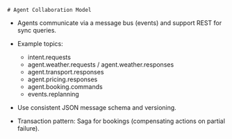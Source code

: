     # Agent Collaboration Model

- Agents communicate via a message bus (events) and support REST for sync queries.
- Example topics:
  - intent.requests
  - agent.weather.requests / agent.weather.responses
  - agent.transport.responses
  - agent.pricing.responses
  - agent.booking.commands
  - events.replanning

- Use consistent JSON message schema and versioning.

- Transaction pattern: Saga for bookings (compensating actions on partial failure).
